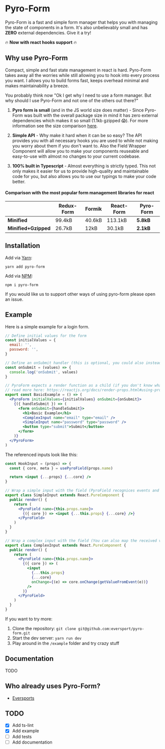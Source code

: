 # Pyro-Form

Pyro-Form is a fast and simple form manager that helps you with managing the state of components in a form. It's also unbelievably small and has **ZERO** external dependencies. Give it a try!

 🔥 **Now with react hooks support** 🔥 

## Why use Pyro-Form

Compact, simple and fast state management in react is hard. Pyro-Form takes away all the worries while still allowing you to hook into every process you want. I allows you to build forms fast, keeps overhead minimal and makes maintainability a breeze. 

You probably think now "Ok I get why I need to use a form manager. But why should I use Pyro-Form and not one of the others out there?"

1) **Pyro form is small** (and in the JS world size does matter) - Since Pyro-Form was built with the overall package size in mind it has zero external dependencies which makes it so small (1.1kb gzipped 😱). For more information see the size comparison [here](#comparison-with-the-most-popular-form-management-libraries-for-react).

2) **Simple API** - Why make it hard when it can be so easy? The API provides you with all necessary hooks you are used to while not making you worry about them if you don't want to. Also the Field Wrapper Component will allow you to make your components reuseable and easy-to-use with almost no changes to your current codebase.  

3) **100% built in Typescript** - Almost everything is strictly typed. This not only makes it easier for us to provide high-quality and maintainable code for you, but also allows you to use our typings to make your code better. 

#### Comparison with the most popular form management libraries for react
  
| | Redux-Form | Formik | React-Form | Pyro-Form |
| --- | --- | --- | --- | --- |
| **Minified** | 99.4kB | 40.6kB | 113.1kB | **5.8kB** |
| **Minified+Gzipped** | 26.7kB | 12kB | 30.1kB | **2.1kB** |

## Installation

Add via [Yarn](https://www.npmjs.com/package/pyro-form):
```
yarn add pyro-form
```

Add via [NPM](https://www.npmjs.com/package/pyro-form):
```
npm i pyro-form
```

If you would like us to support other ways of using pyro-form please open an issue.


## Example

Here is a simple example for a login form.

``` jsx harmony
// Define initial values for the form
const initialValues = {
  email: '',
  password: '',
}

// Define an onSubmit handler (this is optional, you could also instead define an onChange handler)
const onSubmit = (values) => {
  console.log('onSubmit', values)
}

// PyroForm expects a render function as a child (if you don't know what this is you can
// read more here: https://reactjs.org/docs/render-props.html#using-props-other-than-render)
export const BasicExample = () => (
  <PyroForm initialValues={initialValues} onSubmit={onSubmit}>
    {({ handleSubmit }) => (
      <form onSubmit={handleSubmit}>
        <h1>Basic Example</h1>
        <ComplexInput name="email" type="email" />
        <SimpleInput name="password" type="password" />
        <button type="submit">Submit</button>
      </form>
    )}
  </PyroForm>
)
```

The referenced inputs look like this:

``` jsx harmony
const HookInput = (props) => {
  const { core, meta } = usePyroField(props.name)

  return <input {...props} {...core} />
}

```

``` jsx harmony
// Wrap a simple input with the field (PyroField recognices events and pulls there value automatically)
export class SimpleInput extends React.PureComponent {
  public render() {
    return (
      <PyroField name={this.props.name}>
        {({ core }) => <input {...this.props} {...core} />}
      </PyroField>
    )
  }
}

// Wrap a complex input with the field (You can also map the received value manually)
export class ComplexInput extends React.PureComponent {
  public render() {
    return (
      <PyroField name={this.props.name}>
        {({ core }) => (
          <input
            {...this.props}
            {...core}
            onChange={(e) => core.onChange(getValueFromEvent(e))}
          />
        )}
      </PyroField>
    )
  }
}
```

If you want to try more:
 1) Clone the repository: ```git clone git@github.com:eversport/pyro-form.git```
 2) Start the dev server: ```yarn run dev```
 3) Play around in the ```/example``` folder and try crazy stuff 

## Documentation

TODO

## Who already uses Pyro-Form?

- [Eversports](https://eversports.com)

## TODO

- [x] Add ts-lint
- [x] Add example
- [ ] Add tests
- [ ] Add documentation
